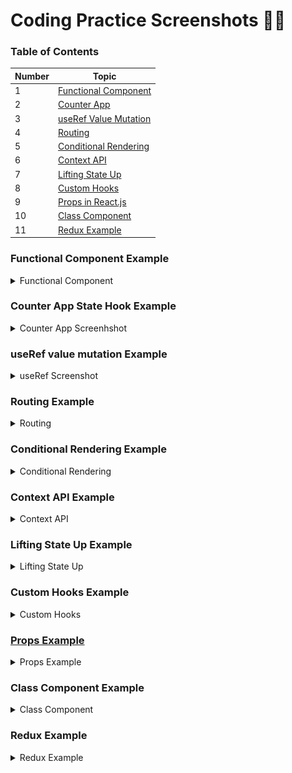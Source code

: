 # Coding Practice Screenshots 👩‍💻

### Table of Contents

| Number | Topic                                                   |
| ------ | ------------------------------------------------------- |
| 1      | [Functional Component](#Functional-Component-example)   |
| 2      | [Counter App](#counter-app-state-hook-example)          |
| 3      | [useRef Value Mutation](#useref-value-mutation-example) |
| 4      | [Routing](#routing-example)                             |
| 5      | [Conditional Rendering](#conditional-rendering-example) |
| 6      | [Context API](#context-api-example)                     |
| 7      | [Lifting State Up](#lifting-state-up-example)           |
| 8      | [Custom Hooks](#custom-hooks)                           |
| 9      | [Props in React.js](#props-example)                     |
| 10     | [Class Component](#Class-component)                     |
| 11     | [Redux Example](#Redux-Example)                         |

### Functional Component Example

<details>
  <summary>Functional Component</summary>
  
  ![Functional Component](Screenshots/functional.jpg)
  
  **Description**: An example showcasing the use of functional component.
  
</details>

### Counter App State Hook Example

<details>
  <summary>Counter App Screenhshot</summary>
  
  ![Counter App](Screenshots/Counterapp.gif)
  
  **Description**: A simple counter application that demonstrates basic state management and user interaction in React.
  
</details>

### useRef value mutation Example

<details>
  <summary>useRef Screenshot</summary>

![useRef Value Mutation](Screenshots/useRefExample.gif)

**Description**: An example showcasing the use of useRef for value mutation without re-rendering components in React.

</details>

### Routing Example

<details>
  <summary>Routing</summary>

![Routing](Screenshots/Routing.gif)

**Description**: An example showcasing the use of routing.

</details>

### Conditional Rendering Example

<details>
  <summary>Conditional Rendering</summary>

![conditional-rendering](Screenshots/Conditional_Rendering.jpg)

**Description**: An example showcasing the use of conditional rendering when condition is true then add right sign in front of item.

</details>

### Context API Example

<details>
  <summary>Context API</summary>

![context-api](Screenshots/contextapi.gif)

**Description**: An example showcasing the use of context-api.

</details>

### Lifting State Up Example

<details>
  <summary>Lifting State Up</summary>

![context-api](Screenshots/lifting-state-up.gif)

**Description**: An example showcasing the use of Lifting State Up.

</details>

### Custom Hooks Example

<details>
  <summary>Custom Hooks</summary>

![context-api](Screenshots/custom-hook.gif)

**Description**: An example showcasing the use of Custom Hooks.

</details>

### [Props Example](https://github.com/alokt1994/react-example/blob/main/propsExample/src/Profiler.js)

<details>
  <summary>Props Example</summary>

![context-api](Screenshots/props.jpg)

**Description**: An example showcasing the use of Props in react.js.

</details>

### Class Component Example

<details>
  <summary>Class Component</summary>

![Class Component](Screenshots/class.gif)

**Description**: An example showcasing the use of class component.

</details>

### Redux Example

<details>
  <summary>Redux Example</summary>

![Class Component](Screenshots/redux.gif)

**Description**: An example showcasing the use of Redux counterapp.

</details>

